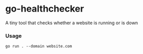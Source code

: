 # go-healthchecker
A tiny tool that checks whether a website is running or is down

### Usage
```
go run . --domain website.com
```
